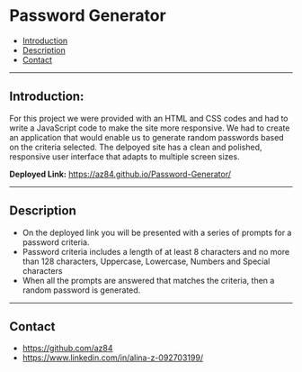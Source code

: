 # Password Generator

* [Introduction](#Introduction)
* [Description](#Description)
* [Contact](#Contact)

***
## Introduction:

For this project we were provided with an HTML and CSS codes and had to write a JavaScript code to make the site more responsive. We had to create an application that would enable us to generate random passwords based on the criteria selected. The delpoyed site has a clean and polished, responsive user interface that adapts to multiple screen sizes.

**Deployed Link:** https://az84.github.io/Password-Generator/

***
## Description

- On the deployed link you will be presented with a series of prompts for a password criteria.
- Password criteria includes a length of at least 8 characters and no more than 128 characters, Uppercase, Lowercase, Numbers and Special characters
- When all the prompts are answered that matches the criteria, then a random password is generated.

***
## Contact
- https://github.com/az84
- https://www.linkedin.com/in/alina-z-092703199/
